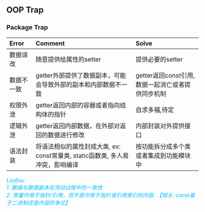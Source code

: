 ## <b>OOP Trap</b> ##
### <b>Package Trap</b> ###
|Error|Comment|Solve|
|:---|:---|:---|
|数据误改|随意提供给属性的setter|提供必要的setter|
|数据不一致|getter外部提供了数据副本，可能会导致外部的副本和内部数据不一致|getter返回const引用,数据一起消亡或者提供同步机制|
|权限外泄|getter返回内部的容器或者指向结构体的指针|自求多福,待定|
|逻辑外泄|getter返回内部数据，在外部对返回的数据进行修改|内部封装对外提供接口|
|语法封装|将语法相似的属性封成大类, ex: const常量类, static函数类, 多人易冲突，影响编译|按功能拆分成多个类或者集成到功能模块中|
*<font color="deepskyblue">Leafxu:<br/>1. 数据与数据副本在流动过程中的一致性 <br/>2. 常量作用于指针/引用，而不是作用于指针或引用索引的内容. 【相关: const基于二进制还是内容的争论】</font>*